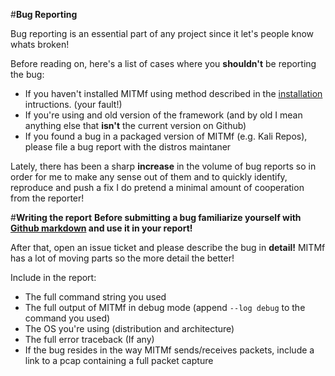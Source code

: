 #**Bug Reporting**

Bug reporting is an essential part of any project since it let's people know whats broken!

Before reading on, here's a list of cases where you **shouldn't** be reporting the bug:
- If you haven't installed MITMf using method described in the [installation](https://github.com/byt3bl33d3r/MITMf/wiki/Installation) intructions. (your fault!)
- If you're using and old version of the framework (and by old I mean anything else that **isn't** the current version on Github)
- If you found a bug in a packaged version of MITMf (e.g. Kali Repos), please file a bug report with the distros maintaner

Lately, there has been a sharp **increase** in the volume of bug reports so in order for me to make any sense out of them and to quickly identify, reproduce and push a fix I do pretend a minimal amount of cooperation from the reporter!

#**Writing the report**
**Before submitting a bug familiarize yourself with [Github markdown](https://help.github.com/articles/github-flavored-markdown/) and use it in your report!**

After that, open an issue ticket and please describe the bug in **detail!** MITMf has a lot of moving parts so the more detail the better!

Include in the report:
- The full command string you used
- The full output of MITMf in debug mode (append ```--log debug``` to the command you used)
- The OS you're using (distribution and architecture)
- The full error traceback (If any)
- If the bug resides in the way MITMf sends/receives packets, include a link to a pcap containing a full packet capture